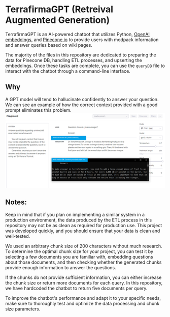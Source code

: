 # TerrafirmaGPT (Retreival Augmented Generation)

TerrafirmaGPT is an AI-powered chatbot that utilizes Python, [OpenAI embeddings](https://platform.openai.com/docs/guides/embeddings), and [Pinecone.io](https://www.pinecone.io/) to provide users with modpack information and answer queries based on wiki pages.

The majority of the files in this repository are dedicated to preparing the data for Pinecone DB, handling ETL processes, and upserting the embeddings. Once these tasks are complete, you can use the `queryDB` file to interact with the chatbot through a command-line interface.

## Why

A GPT model will tend to hallucinate confidently to answer your question. We can see an example of how the correct context provided with a good prompt eliminates this problem.
![](./Example.bmp)

## Notes:

Keep in mind that if you plan on implementing a similar system in a production environment, the data produced by the ETL process in this repository may not be as clean as required for production use. This project was developed quickly, and you should ensure that your data is clean and well-tested.

We used an arbitrary chunk size of 200 characters without much research. To determine the optimal chunk size for your project, you can test it by selecting a few documents you are familiar with, embedding questions about those documents, and then checking whether the generated chunks provide enough information to answer the questions.

If the chunks do not provide sufficient information, you can either increase the chunk size or return more documents for each query. In this repository, we have hardcoded the chatbot to return five documents per query.

To improve the chatbot's performance and adapt it to your specific needs, make sure to thoroughly test and optimize the data processing and chunk size parameters.
